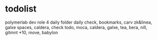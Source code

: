 # todolist
polymerlab dev role 4
daily folder daily check, bookmarks, carv zk&linea, galxe spaces, caldera, check todo, moca, caldera, galxe, tea, bera, nill, gitmnt *10, move, babylon
